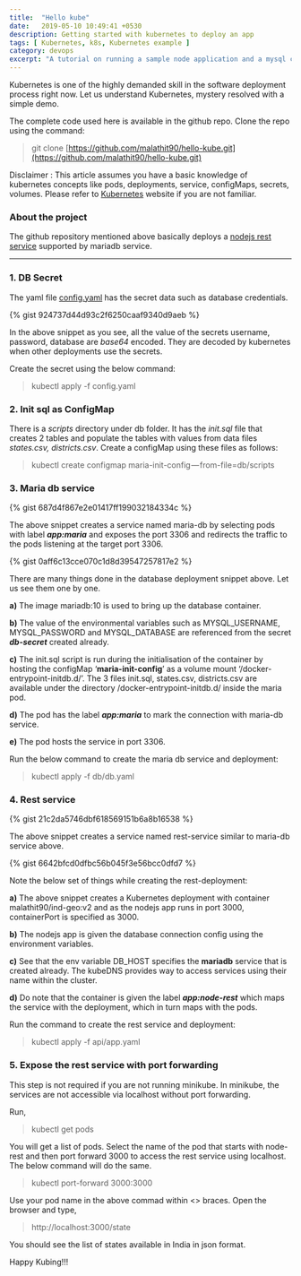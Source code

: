 ```yaml
---
title:  "Hello kube"
date:   2019-05-10 10:49:41 +0530
description: Getting started with kubernetes to deploy an app
tags: [ Kubernetes, k8s, Kubernetes example ]
category: devops
excerpt: "A tutorial on running a sample node application and a mysql container in Kubernetes."
---
```

Kubernetes is one of the highly demanded skill in the software deployment process right now. Let us understand Kubernetes, mystery resolved with a simple demo.

The complete code used here is available in the github repo. Clone the repo using the command:

> git clone [https://github.com/malathit90/hello-kube.git](https://github.com/malathit90/hello-kube.git)

Disclaimer : This article assumes you have a basic knowledge of kubernetes concepts like pods, deployments, service, configMaps, secrets, volumes. Please refer to [Kubernetes](http://kubernetes.io) website if you are not familiar.

### About the project

The github repository mentioned above basically deploys a [nodejs rest service](https://github.com/malathit90/hello-world-node) supported by mariadb service.

----------

### 1. DB Secret

The yaml file [config.yaml](https://github.com/malathit90/hello-kube/blob/master/config.yaml) has the secret data such as database credentials.

{% gist 924737d44d93c2f6250caaf9340d9aeb %}

In the above snippet as you see, all the value of the secrets username, password, database are _base64_ encoded. They are decoded by kubernetes when other deployments use the secrets.

Create the secret using the below command:

> kubectl apply -f config.yaml

### 2. Init sql as ConfigMap

There is a _scripts_ directory under db folder. It has the _init.sql_ file that creates 2 tables and populate the tables with values from data files _states.csv, districts.csv_. Create a configMap using these files as follows:

> kubectl create configmap maria-init-config — from-file=db/scripts

### 3. Maria db service

{% gist 687d4f867e2e01417ff199032184334c %}

The above snippet creates a service named maria-db by selecting pods with label **_app:maria_** and exposes the port 3306 and redirects the traffic to the pods listening at the target port 3306.

{% gist 0aff6c13cce070c1d8d39547257817e2 %}

There are many things done in the database deployment snippet above. Let us see them one by one.

**a)** The image mariadb:10 is used to bring up the database container.

**b)** The value of the environmental variables such as MYSQL_USERNAME, MYSQL_PASSWORD and MYSQL_DATABASE are referenced from the secret **_db-secret_** created already.

**c)** The init.sql script is run during the initialisation of the container by hosting the configMap ‘**maria-init-config**’ as a volume mount ‘/docker-entrypoint-initdb.d/’. The 3 files init.sql, states.csv, districts.csv are available under the directory /docker-entrypoint-initdb.d/ inside the maria pod.

**d)** The pod has the label **_app:maria_** to mark the connection with maria-db service.

**e)** The pod hosts the service in port 3306.

Run the below command to create the maria db service and deployment:

> kubectl apply -f db/db.yaml

### 4. Rest service
{% gist 21c2da5746dbf618569151b6a8b16538 %}

The above snippet creates a service named rest-service similar to maria-db service above.

{% gist 6642bfcd0dfbc56b045f3e56bcc0dfd7 %}

Note the below set of things while creating the rest-deployment:

**a)** The above snippet creates a Kubernetes deployment with container malathit90/ind-geo:v2 and as the nodejs app runs in port 3000, containerPort is specified as 3000.

**b)** The nodejs app is given the database connection config using the environment variables.

**c)** See that the env variable DB_HOST specifies the **mariadb** service that is created already. The kubeDNS provides way to access services using their name within the cluster.

**d)** Do note that the container is given the label **_app:node-rest_** which maps the service with the deployment, which in turn maps with the pods.

Run the command to create the rest service and deployment:

> kubectl apply -f api/app.yaml

### 5. Expose the rest service with port forwarding

This step is not required if you are not running minikube. In minikube, the services are not accessible via localhost without port forwarding.

Run,

> kubectl get pods

You will get a list of pods. Select the name of the pod that starts with node-rest and then port forward 3000 to access the rest service using localhost. The below command will do the same.

> kubectl port-forward <node-rest-xxxxxxxx> 3000:3000

Use your pod name in the above commad within <> braces. Open the browser and type,

> http://localhost:3000/state

You should see the list of states available in India in json format.

Happy Kubing!!!